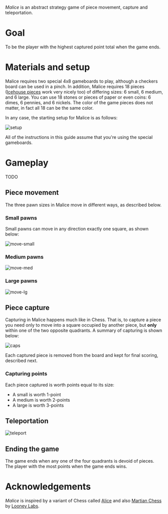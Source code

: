 *Malice* is an abstract strategy game of piece movement, capture and teleportation.  

Goal
====

To be the player with the highest captured point total when the game ends.

Materials and setup
===================

Malice requires two special 4x8 gameboards to play, although a checkers board can be used in a pinch.  In addition, Malice requires 18 pieces ([Icehouse pieces](http://www.looneylabs.com/looney-pyramids) work very nicely too) of differing sizes: 6 small, 6 medium, and 6 large.  You can use 18 stones or pieces of paper or even coins: 6 dimes, 6 pennies, and 6 nickels.  The color of the game pieces does not matter, in fact all 18 can be the same color.

In any case, the starting setup for Malice is as follows:

![setup](https://raw.githubusercontent.com/fogus/spiel/master/brettspiel/malice/graphics/inital-setp.png)

All of the instructions in this guide assume that you're using the special gameboards.

Gameplay
========

TODO

Piece movement
--------------

The three pawn sizes in Malice move in different ways, as described below.

### Small pawns

Small pawns can move in any direction exactly one square, as shown below:

![move-small](https://raw.githubusercontent.com/fogus/spiel/master/brettspiel/malice/graphics/small-movement.png)



### Medium pawns

![move-med](https://raw.githubusercontent.com/fogus/spiel/master/brettspiel/malice/graphics/medium-movement.png)

### Large pawns

![move-lg](https://raw.githubusercontent.com/fogus/spiel/master/brettspiel/malice/graphics/large-movement.png)

Piece capture
-------------

Capturing in Malice happens much like in Chess.  That is, to capture a piece you need only to move into a square occupied by another piece, but **only** within one of the two opposite quadrants.  A summary of capturing is shown below:

![caps](https://raw.githubusercontent.com/fogus/spiel/master/brettspiel/malice/graphics/captures.png)

Each captured piece is removed from the board and kept for final scoring, described next.

### Capturing points

Each piece captured is worth points equal to its size:

 * A small is worth 1-point
 * A medium is worth 2-points
 * A large is worth 3-points

Teleportation
-------------

![teleport](https://raw.githubusercontent.com/fogus/spiel/master/brettspiel/malice/graphics/teleportation.png)


Ending the game
---------------

The game ends when any one of the four quadrants is devoid of pieces.  The player with the most points when the game ends wins.


Acknowledgements
================

*Malice* is inspired by a variant of Chess called [Alice](http://www.chessvariants.org/other.dir/alice.html) and also [Martian Chess](http://icehousegames.org/wiki/index.php?title=Martian_Chess) by [Looney Labs](http://www.looneylabs.com).
